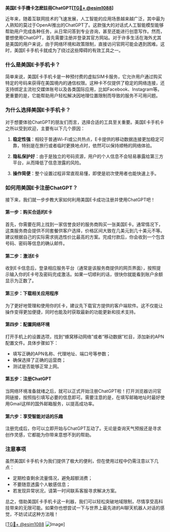 **美国E卡手機卡怎麽註冊ChatGPT[[TG💪+ @esim1088](https://t.me/s/esim1088)]**

近年来，随着互联网技术的飞速发展，人工智能的应用场景越来越广泛，其中最为人熟知的莫过于OpenAI推出的ChatGPT了。这款强大的对话式人工智能模型能够帮助用户完成各种任务，从日常问答到专业咨询，甚至还能进行创意写作。然而，要想使用ChatGPT，首先需要注册并登录其官方网站。对于许多生活在海外尤其是美国的用户来说，由于网络环境和政策限制，直接访问官网可能会遇到困难。这时，美国E卡手机卡就成为了绕过这些障碍的有效工具之一。

### 什么是美国E卡手机卡？

简单来说，美国E卡手机卡是一种预付费的虚拟SIM卡服务，它允许用户通过购买特定的号码来获得在美国境内的通信权限。这种卡不仅提供了稳定的网络连接，还支持绑定主流社交媒体账号以及各类国际应用，比如Facebook、Instagram等。更重要的是，它能帮助用户轻松解决因地理位置限制而导致的服务不可用问题。

### 为什么选择美国E卡手机卡？

对于想要体验ChatGPT的朋友们而言，选择合适的工具至关重要。美国E卡手机卡之所以受到欢迎，主要有以下几个原因：

1. **稳定性强**：相较于普通Wi-Fi或公共热点，E卡提供的移动数据连接更加稳定可靠，特别是在旅行或者临时更换地点时，依然可以保持顺畅的网络体验。
   
2. **隐私保护好**：由于是独立的号码资源，用户的个人信息不会轻易暴露给第三方平台，从而降低了信息泄露的风险。

3. **操作简便**：整个设置过程非常直观易懂，即使是初次使用者也能快速上手。

### 如何用美国E卡注册ChatGPT？

接下来，我们就一步步教大家如何利用美国E卡成功注册并使用ChatGPT吧！

#### 第一步：购买合适的E卡

首先，你需要在网上找到一家信誉良好的服务商购买一张美国E卡。通常情况下，这类服务商会提供不同套餐供客户选择，价格区间大致在几美元到几十美元不等。建议根据自己的实际需求挑选性价比最高的方案。完成付款后，你会收到一个包含号码、密码等信息的确认邮件。

#### 第二步：激活E卡

收到E卡信息后，登录相应服务平台（通常是该服务商提供的网页界面），按照提示输入你的E卡号及密码完成激活。如果一切顺利的话，很快你就能看到账户余额显示为正数了。

#### 第三步：下载相关应用程序

为了更好地管理和使用你的E卡，建议先下载官方提供的客户端软件。这不仅能让操作变得更加便捷，同时也能及时获取最新的功能更新和技术支持。

#### 第四步：配置网络环境

打开手机上的设置选项，找到“蜂窝移动网络”或者“移动数据”栏目，添加新的APN配置文件。具体步骤如下：
- 填写正确的APN名称、代理地址、端口号等参数；
- 确保选择了正确的运营商；
- 测试是否能够正常上网。

#### 第五步：注册ChatGPT

当网络环境准备就绪之后，就可以正式开始注册ChatGPT啦！打开浏览器访问官网链接，按照指引填写必要的信息即可。需要注意的是，在填写邮箱地址时最好使用Gmail这样的国外邮箱服务，以提高成功率。

#### 第六步：享受智能对话的乐趣

注册完成后，你可以立即开始与ChatGPT互动了。无论是查询天气预报还是寻求创作灵感，它都能为你带来意想不到的帮助。

### 注意事项

虽然美国E卡手机卡为我们提供了极大的便利，但在使用过程中仍需注意以下几点：
- 定期检查剩余流量情况，避免超额消费；
- 不要随意透露个人敏感信息；
- 若发现异常状况，请第一时间联系客服寻求解决方案。

总之，借助美国E卡手机卡这一利器，我们可以轻松突破地域限制，尽情享受高科技带来的无限可能。如果你也想尝试一下与世界上最先进的AI聊天机器人对话的感觉，不妨试试这种方法哦！

[[TG💪+ @esim1088](https://t.me/s/esim1088) ![Image](https://i.postimg.cc/4NQfJmqS/Snipaste-2025-05-13-00-14-12.png)]